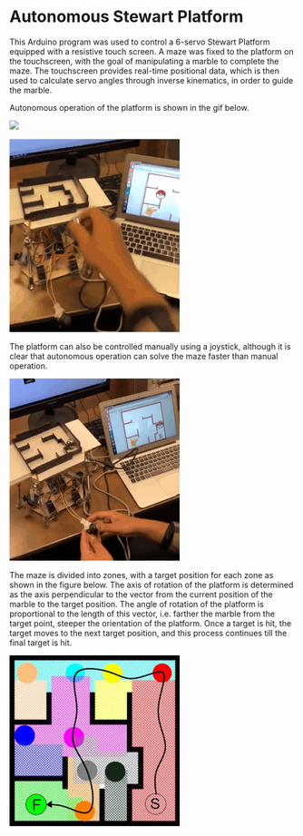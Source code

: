 Autonomous Stewart Platform
=============================

This Arduino program was used to control a 6-servo Stewart Platform equipped with a resistive touch screen. A maze was fixed to the platform on the touchscreen, with the goal of manipulating a marble to complete the maze. The touchscreen provides real-time positional data, which is then used to calculate servo angles through inverse kinematics, in order to guide the marble. 

Autonomous operation of the platform is shown in the gif below.

![](auto.gif)

![](autonomous.gif)

The platform can also be controlled manually using a joystick, although it is clear that autonomous operation can solve the maze faster than manual operation.

![](manualmode.gif)

The maze is divided into zones, with a target position for each zone as shown in the figure below. The axis of rotation of the platform is determined as the axis perpendicular to the vector from the current position of the marble to the target position. The angle of rotation of the platform is proportional to the length of this vector, i.e. farther the marble from the target point, steeper the orientation of the platform. Once a target is hit, the target moves to the next target position, and this process continues till the final target is hit.

<img src="zones.JPG" width=300>
